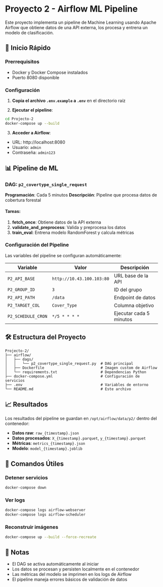# Proyecto 2 - Airflow ML Pipeline

Este proyecto implementa un pipeline de Machine Learning usando Apache Airflow que obtiene datos de una API externa, los procesa y entrena un modelo de clasificación.

## 🚀 Inicio Rápido

### Prerrequisitos
- Docker y Docker Compose instalados
- Puerto 8080 disponible

### Configuración

1. **Copia el archivo `.env.example` a `.env`** en el directorio raíz

2. **Ejecutar el pipeline**:
```bash
cd Projecto-2
docker-compose up --build
```

3. **Acceder a Airflow**:
- URL: http://localhost:8080
- Usuario: `admin`
- Contraseña: `admin123`

## 📊 Pipeline de ML

### DAG: `p2_covertype_single_request`

**Programación**: Cada 5 minutos
**Descripción**: Pipeline que procesa datos de cobertura forestal

#### Tareas:
1. **fetch_once**: Obtiene datos de la API externa
2. **validate_and_preprocess**: Valida y preprocesa los datos
3. **train_eval**: Entrena modelo RandomForest y calcula métricas

### Configuración del Pipeline

Las variables del pipeline se configuran automáticamente:

| Variable | Valor | Descripción |
|----------|-------|-------------|
| `P2_API_BASE` | `http://10.43.100.103:80` | URL base de la API |
| `P2_GROUP_ID` | `3` | ID del grupo |
| `P2_API_PATH` | `/data` | Endpoint de datos |
| `P2_TARGET_COL` | `Cover_Type` | Columna objetivo |
| `P2_SCHEDULE_CRON` | `*/5 * * * *` | Ejecutar cada 5 minutos |

## 🛠️ Estructura del Proyecto

```
Projecto-2/
├── airflow/
│   ├── dags/
│   │   └── p2_covertype_single_request.py  # DAG principal
│   ├── Dockerfile                          # Imagen custom de Airflow
│   └── requirements.txt                    # Dependencias Python
├── docker-compose.yml                      # Configuración de servicios
├── .env                                    # Variables de entorno
└── README.md                               # Este archivo
```

## 📈 Resultados

Los resultados del pipeline se guardan en `/opt/airflow/data/p2/` dentro del contenedor:

- **Datos raw**: `raw_{timestamp}.json`
- **Datos procesados**: `X_{timestamp}.parquet`, `y_{timestamp}.parquet`
- **Métricas**: `metrics_{timestamp}.json`
- **Modelo**: `model_{timestamp}.joblib`

## 🔧 Comandos Útiles

### Detener servicios
```bash
docker-compose down
```

### Ver logs
```bash
docker-compose logs airflow-webserver
docker-compose logs airflow-scheduler
```

### Reconstruir imágenes
```bash
docker-compose up --build --force-recreate
```

## 📝 Notas

- El DAG se activa automáticamente al iniciar
- Los datos se procesan y persisten localmente en el contenedor
- Las métricas del modelo se imprimen en los logs de Airflow
- El pipeline maneja errores básicos de validación de datos
